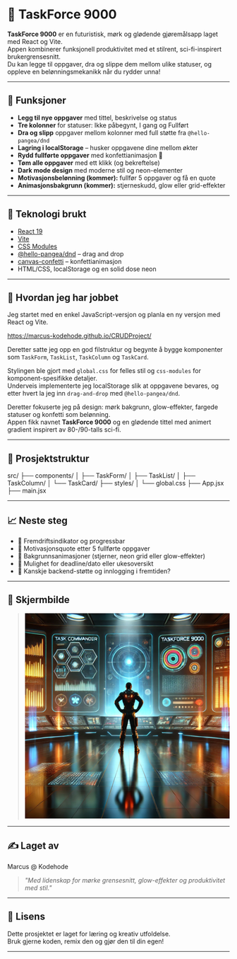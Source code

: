 # 🚀 TaskForce 9000

**TaskForce 9000** er en futuristisk, mørk og glødende gjøremålsapp laget med React og Vite.  
Appen kombinerer funksjonell produktivitet med et stilrent, sci-fi-inspirert brukergrensesnitt.  
Du kan legge til oppgaver, dra og slippe dem mellom ulike statuser, og oppleve en belønningsmekanikk når du rydder unna!

---

## 🔧 Funksjoner

- **Legg til nye oppgaver** med tittel, beskrivelse og status
- **Tre kolonner** for statuser: Ikke påbegynt, I gang og Fullført
- **Dra og slipp** oppgaver mellom kolonner med full støtte fra `@hello-pangea/dnd`
- **Lagring i localStorage** – husker oppgavene dine mellom økter
- **Rydd fullførte oppgaver** med konfettianimasjon 🎉
- **Tøm alle oppgaver** med ett klikk (og bekreftelse)
- **Dark mode design** med moderne stil og neon-elementer
- **Motivasjonsbelønning (kommer):** fullfør 5 oppgaver og få en quote
- **Animasjonsbakgrunn (kommer):** stjerneskudd, glow eller grid-effekter

---

## 🧪 Teknologi brukt

- [React 19](https://react.dev/)
- [Vite](https://vitejs.dev/)
- [CSS Modules](https://github.com/css-modules/css-modules)
- [@hello-pangea/dnd](https://github.com/hello-pangea/dnd) – drag and drop
- [canvas-confetti](https://www.npmjs.com/package/canvas-confetti) – konfettianimasjon
- HTML/CSS, localStorage og en solid dose neon

---

## 🧠 Hvordan jeg har jobbet

Jeg startet med en enkel JavaScript-versjon og planla en ny versjon med React og Vite.

https://marcus-kodehode.github.io/CRUDProject/

Deretter satte jeg opp en god filstruktur og begynte å bygge komponenter som `TaskForm`, `TaskList`, `TaskColumn` og `TaskCard`.

Stylingen ble gjort med `global.css` for felles stil og `css-modules` for komponent-spesifikke detaljer.  
Underveis implementerte jeg localStorage slik at oppgavene bevares, og etter hvert la jeg inn `drag-and-drop` med `@hello-pangea/dnd`.

Deretter fokuserte jeg på design: mørk bakgrunn, glow-effekter, fargede statuser og konfetti som belønning.  
Appen fikk navnet **TaskForce 9000** og en glødende tittel med animert gradient inspirert av 80-/90-talls sci-fi.

---

## 🧱 Prosjektstruktur

src/ ├── components/ │ ├── TaskForm/ │ ├── TaskList/ │ ├── TaskColumn/ │ └── TaskCard/ ├── styles/ │ └── global.css ├── App.jsx ├── main.jsx


---

## 📈 Neste steg

- 🔁 Fremdriftsindikator og progressbar
- 💬 Motivasjonsquote etter 5 fullførte oppgaver
- 🌌 Bakgrunnsanimasjoner (stjerner, neon grid eller glow-effekter)
- 📅 Mulighet for deadline/dato eller ukesoversikt
- 🧪 Kanskje backend-støtte og innlogging i fremtiden?

---

## 📸 Skjermbilde

> ![TaskForce9000 Preview](./src/assets/images/taskforce-9000.webp)

---

## ✍️ Laget av

Marcus @ Kodehode  
> *"Med lidenskap for mørke grensesnitt, glow-effekter og produktivitet med stil."*

---

## 📄 Lisens

Dette prosjektet er laget for læring og kreativ utfoldelse.  
Bruk gjerne koden, remix den og gjør den til din egen!

---

